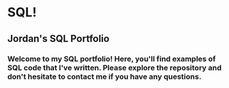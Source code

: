 # SQL!
## Jordan's SQL Portfolio
### Welcome to my SQL portfolio! Here, you'll find examples of SQL code that I've written. Please explore the repository and don't hesitate to contact me if you have any questions.
